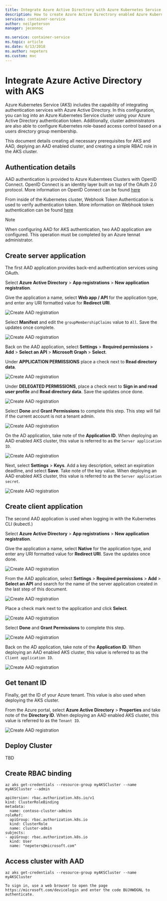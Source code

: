 ```yaml
---
title: Integrate Azure Active Directrory with Azure Kubernetes Service
description: How to create Azure Active Directrory enabled Azure Kubernetes Service clusters.
services: container-service
author: neilpeterson
manager: jeconnoc

ms.service: container-service
ms.topic: article
ms.date: 6/13/2018
ms.author: nepeters
ms.custom: mvc
---
```


# Integrate Azure Active Directory with AKS

Azure Kubernetes Service (AKS) includes the capability of integrating authentication services with Azure Active Directory. In this configuration, you can log into an Azure Kubernetes Service cluster using your Azure Active Directory authentication token. Additionally, cluster administrators are also able to configure Kubernetes role-based access control based on a users directory group membership.

This document details creating all necessary prerequisites for AKS and AAD, deplying an AAD enabled cluster, and creating a simple RBAC role in the AKS cluster.

## Authentication details

AAD authentication is provided to Azure Kuberntees Clusters with OpenID Connect. OpenID Connect is an identity layer built on top of the OAuth 2.0 protocol. More information on OpenID Connect can be found [here](https://kubernetes.io/docs/reference/access-authn-authz/authentication/#webhook-token-authentication)

From inside of the Kubernetes cluster, Webhook Token Authentication is used to verify authentication token. More information on Webhook token authentication can be found [here](https://kubernetes.io/docs/reference/access-authn-authz/authentication/#webhook-token-authentication)

> [!NOTE]
> When configuring AAD for AKS authentication, two AAD application are configured. This operation must be completed by an Azure tennat administrator.

## Create server application

The first AAD application provides back-end authentication services using OAuth.

Select **Azure Active Directory** > **App registrations** > **New application registration**.

Give the application a name, select **Web app / API** for the application type, and enter any URI formatted value for **Redirect URI**.

![Create AAD registration](media/aad-integration/app-registration.png)

Select **Manifest** and edit the `groupMembershipClaims` value to `All`. Save the updates once complete.

![Create AAD registration](media/aad-integration/edit-manifest.png)

Back on the AAD application, select **Settings** > **Required permissions** > **Add** > **Select an API** > **Microsoft Graph** > **Select**.

Under **APPLICATION PERMISSIONS** place a check next to **Read directory data**.

![Create AAD registration](media/aad-integration/read-directory.png)

Under **DELEGATED PERMISSIONS**, place a check next to **Sign in and read user profile** and **Read directory data**. Save the updates once done.

![Create AAD registration](media/aad-integration/delegated-permissions.png)

Select **Done** and **Grant Permissions** to complete this step. This step will fail if the current account is not a tenant admin.

![Create AAD registration](media/aad-integration/grant-permissions.png)

On the AD application, take note of the **Application ID**. When deploying an AAD enabled AKS cluster, this value is referred to as the `Server application ID`.

![Create AAD registration](media/aad-integration/application-id.png)

Next, select **Settings** > **Keys**. Add a key description, select an expiration deadline, and select **Save**. Take note of the key value. When deploying an AAD enabled AKS cluster, this value is referred to as the `Server application secret`.

![Create AAD registration](media/aad-integration/application-key.png)

## Create client application

The second AAD application is used when logging in with the Kubernetes CLI (kubectl.)

Select **Azure Active Directory** > **App registrations** > **New application registration**.

Give the application a name, select **Native** for the application type, and enter any URI formatted value for **Redirect URI**. Save the updates once done.

![Create AAD registration](media/aad-integration/app-registration-client.png)

From the AAD application, select **Settings** > **Required permissions** > **Add** > **Select an API** and search for the name of the server application created in the last step of this document.

![Create AAD registration](media/aad-integration/select-api.png)

Place a check mark next to the application and click **Select**.

![Create AAD registration](media/aad-integration/select-server-app.png)

Select **Done** and **Grant Permissions** to complete this step.

![Create AAD registration](media/aad-integration/grant-permissions-client.png)

Back on the AD application, take note of the **Application ID**. When deploying an AAD enabled AKS cluster, this value is referred to as the `Client application ID`.

![Create AAD registration](media/aad-integration/application-id-client.png)

## Get tenant ID

Finally, get the ID of your Azure tenant. This value is also used when deploying the AKS cluster.

From the Azure portal, select **Azure Active Directory** > **Properties** and take note of the **Directory ID**. When deploying an AAD enabled AKS cluster, this value is referred to as the `Tenant ID`.

![Create AAD registration](media/aad-integration/tenant-id.png)

## Deploy Cluster

TBD

## Create RBAC binding

```
az aks get-credentials --resource-group myAKSCluster --name myAKSCluster --admin
```

```
apiVersion: rbac.authorization.k8s.io/v1
kind: ClusterRoleBinding
metadata:
  name: contoso-cluster-admins
roleRef:
  apiGroup: rbac.authorization.k8s.io
  kind: ClusterRole
  name: cluster-admin
subjects:
- apiGroup: rbac.authorization.k8s.io
  kind: User
  name: "nepeters@microsoft.com"
```

## Access cluster with AAD

```
az aks get-credentials --resource-group myAKSCluster --name myAKSCluster
```

```
To sign in, use a web browser to open the page https://microsoft.com/devicelogin and enter the code BUJHWDGNL to authenticate.
```
